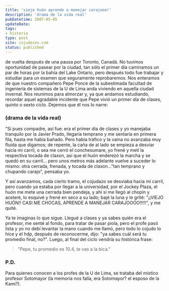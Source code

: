 ```yaml
---
title: 'viejo huón aprende a manejar carajooo!'
description: 'drama de la vida real'
pubDatetime: 2007-05-05
updateDate: 
tags: 
- historia
type: post
site: cojudeces.com
status: published
---
```

de vuelta después de una pausa por Toronto, Canadá. No tuvimos oportunidad de pasear por la ciudad, tan sólo el primer día caminamos un par de horas por la bahía del Lake Ontario, pero después todo fue trabajar y estudiar para un examen que seguramente reprobaremos. Nos enteramos de que nuestro compañero Pepe Ponce de la subestimada facultad de ingeniería de sistemas de la U de Lima anda viviendo en aquella ciudad invernal. Nos reunimos para almorzar y, ya que andamos estudiando, recordar aquel agradable incidente que Pepe vivió un primer día de clases, quinto o sexto ciclo. Dejemos que él nos lo narre:

### (drama de la vida real)

"Sí pues compadre, así fue: era el primer día de clases y yo manejaba tranquilo por la Javier Prado, llegaría temprano y me sentaría en primera fila, hasta me había bañado. Pero había tráfico y la vaina no avanzaba muy fluida que digamos; de repente, la caña de al lado se empieza a desviar hacia mi carril, o sea me cerró el conchesumare, yo frené y metí la respectiva tocada de claxon, así que el huón enderezó la marcha y se quedó en su carril... pero unos metros más adelante vuelve a suceder lo mismo: otra cerrada, frenada, y tocada de claxon..."tan temprano y chupando carajo", pensaba yo.

Y así avanzamos, cada cierto tramo, el cojudazo se desviaba hacia mi carril, pero cuando ya estaba por llegar a la universidad, por el Jockey Plaza, el huón me mete una cerrada bien pendeja, y ahí sí me llegó al chopin y aceleré, lo esquivé y frené en seco a su lado; bajé la luna y le grité: "¡¡VIEJO HUÓN!! CASI ME CHOCAS, APRENDE A MANEJAR CARAJOOOO!!!!!", y me quité.

Ya te imaginas lo que sigue. Llegué a clases y ya sabes quién era el profesor, me senté al fondo, para tratar de pasar piola, pero el profe pasó lista y yo no debí levantar la mano cuando me llamó, pero todo lo cojudo lo hice y el hdp, después de reconocerme, dijo: "ya sabes cuál será tu promedio final, no?". Luego, al final del ciclo vendría su histórica frase:

> "Pepe, tu promedio es 10.4, te vas a la bica."

### P.D.

Para quienes conocen a los profes de la U de Lima, se trataba del místico profesor Sotomayor (la memoria nos falla, era Sotomayor? el esposo de la Kami?).